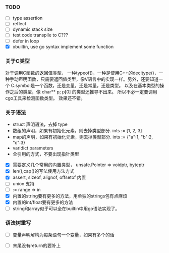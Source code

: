 
### TODO
* [ ] type assertion
* [ ] reflect
* [ ] dynamic stack size
* [ ] test code transpile to C???
* [ ] defer in loop
* [x] xbuiltin, use go syntax implement some function

### 关于C类型
对于调用C函数的返回值类型， 一种typeof()，一种是使用C++的decltype()，一种手动声明函数，只需要返回值类型，像V语言中的实现一样。另外，还要知道一个 C.symbol是一个函数，还是变量，还是常量，还是类型。
以及在基本类型的操作之后的类型，像 char** p; p[0] 的类型还推导不出来。
所以不必一定要调用cgo工具来检测函数类型。
效果还不错。

### 关于语法
* struct 声明语法，去掉 type
* 数组的声明，如果有初始化元素，则去掉类型部分. ints := [1, 2, 3]
* map的声明，如果有初始化元素，则去掉类型部分. ints := {"a":1, "b":2, "c":3}
* varidict parameters
* 全引用的方式，不要出现指针类型
* [x] 需要定义几个常用的内置类型， unsafe.Pointer => voidptr, byteptr
* [x] len(),cap()的写法使用方法方式
* [x] assert, sizeof, alignof, offsetof 内置
* [ ] union 支持
* [ ] := range => in
* [x] 内置的string要有更多的方法，用单独的strings包有点麻烦
* [x] 内置的int/float要有更多的方法
* [ ] string和array似乎可以全在builtin中用go语法实现了。

### 语法树重写
* [ ] 变量声明解构为每条语句一个变量，如果有多个的话
* [ ] 末尾没有return的要补上

